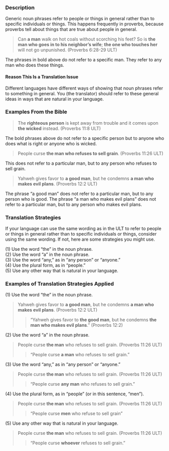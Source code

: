 ### Description

Generic noun phrases refer to people or things in general rather than to specific individuals or things. This happens frequently in proverbs, because proverbs tell about things that are true about people in general.

> Can **a man** walk on hot coals without scorching his feet?
> So is **the man who goes in to his neighbor’s wife**;
> **the one who touches her** will not go unpunished. (Proverbs 6:28-29 ULT)

The phrases in bold above do not refer to a specific man. They refer to any man who does these things.

#### Reason This Is a Translation Issue

Different languages have different ways of showing that noun phrases refer to something in general. You (the translator) should refer to these general ideas in ways that are natural in your language.

### Examples From the Bible

> The **righteous person** is kept away from trouble and it comes upon **the wicked** instead. (Proverbs 11:8 ULT)

The bold phrases above do not refer to a specific person but to anyone who does what is right or anyone who is wicked.

> People curse **the man who refuses to sell grain**. (Proverbs 11:26 ULT)

This does not refer to a particular man, but to any person who refuses to sell grain.
> Yahweh gives favor to **a good man**, but he condemns **a man who makes evil plans**. (Proverbs 12:2 ULT)

The phrase “a good man” does not refer to a particular man, but to any person who is good. The phrase “a man who makes evil plans” does not refer to a particular man, but to any person who makes evil plans.

### Translation Strategies

If your language can use the same wording as in the ULT to refer to people or things in general rather than to specific individuals or things, consider using the same wording. If not, here are some strategies you might use.

(1) Use the word “the” in the noun phrase.<br>
(2) Use the word “a” in the noun phrase.<br>
(3) Use the word “any,” as in “any person” or “anyone.”<br>
(4) Use the plural form, as in “people.”<br>
(5) Use any other way that is natural in your language.

### Examples of Translation Strategies Applied

(1) Use the word “the” in the noun phrase.

> Yahweh gives favor to **a good man**, but he condemns **a man who makes evil plans**. (Proverbs 12:2 ULT)
> > “Yahweh gives favor to **the good man**, but he condemns **the man who makes evil plans**.” (Proverbs 12:2)

(2) Use the word “a” in the noun phrase.

> People curse **the man** who refuses to sell grain. (Proverbs 11:26 ULT)
> > “People curse **a man** who refuses to sell grain.”

(3) Use the word “any,” as in “any person” or “anyone.”

> People curse **the man** who refuses to sell grain. (Proverbs 11:26 ULT)
> > “People curse **any man** who refuses to sell grain.”

(4) Use the plural form, as in “people” (or in this sentence, “men”).

> People curse **the man** who refuses to sell grain. (Proverbs 11:26 ULT)
> > “People curse **men** who refuse to sell grain”

(5) Use any other way that is natural in your language.

> People curse **the man** who refuses to sell grain. (Proverbs 11:26 ULT)
> > “People curse **whoever** refuses to sell grain.”
